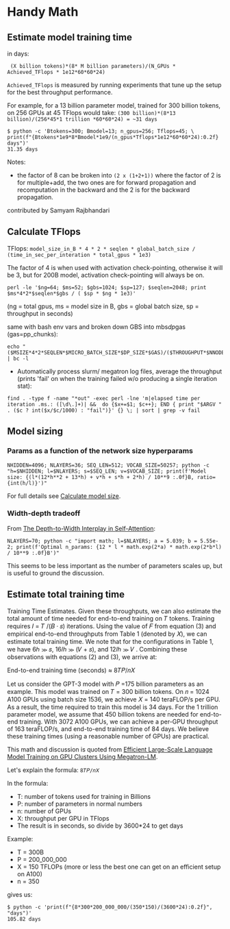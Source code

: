 # Handy Math


## Estimate model training time

in days:
```
 (X billion tokens)*(8* M billion parameters)/(N_GPUs * Achieved_TFlops * 1e12*60*60*24)
```

`Achieved_TFlops` is measured by running experiments that tune up the setup for the best throughput performance.

For example, for a 13 billion parameter model, trained for 300 billion tokens, on 256 GPUs at 45 TFlops would take: `(300 billion)*(8*13 billion)/(256*45*1 trillion *60*60*24) = ~31 days`

```
$ python -c 'Btokens=300; Bmodel=13; n_gpus=256; Tflops=45; \
print(f"{Btokens*1e9*8*Bmodel*1e9/(n_gpus*Tflops*1e12*60*60*24):0.2f} days")'
31.35 days
```

Notes:

- the factor of 8 can be broken into `(2 x (1+2+1))` where the factor of 2 is for multiple+add, the two ones are for forward propagation and recomputation in the backward and the 2 is for the backward propagation.

contributed by Samyam Rajbhandari


## Calculate TFlops


TFlops: `model_size_in_B * 4 * 2 * seqlen * global_batch_size / (time_in_sec_per_interation * total_gpus * 1e3)`

The factor of 4 is when used with activation check-pointing,
otherwise it will be 3, but for 200B model, activation check-pointing will always be on.

```
perl -le '$ng=64; $ms=52; $gbs=1024; $sp=127; $seqlen=2048; print $ms*4*2*$seqlen*$gbs / ( $sp * $ng * 1e3)'
```
(ng = total gpus, ms = model size in B, gbs = global batch size, sp = throughput in seconds)

same with bash env vars and broken down GBS into mbs*dp*gas (gas=pp_chunks):
```
echo "($MSIZE*4*2*SEQLEN*$MICRO_BATCH_SIZE*$DP_SIZE*$GAS)/($THROUGHPUT*$NNODES*4*1000)" | bc -l
```

- Automatically process slurm/ megatron log files, average the throughput (prints 'fail' on when the training failed w/o producing a single iteration stat):
```
find . -type f -name "*out" -exec perl -lne 'm|elapsed time per iteration .ms.: ([\d\.]+)| &&  do {$x+=$1; $c++}; END { print "$ARGV " . ($c ? int($x/$c/1000) : "fail")}' {} \; | sort | grep -v fail
```

## Model sizing

### Params as a function of the network size hyperparams

```
NHIDDEN=4096; NLAYERS=36; SEQ_LEN=512; VOCAB_SIZE=50257; python -c "h=$NHIDDEN; l=$NLAYERS; s=$SEQ_LEN; v=$VOCAB_SIZE; print(f'Model size: {(l*(12*h**2 + 13*h) + v*h + s*h + 2*h) / 10**9 :.0f}B, ratio={int(h/l)}')"
```

For full details see [Calculate model size](../experiments/gpt2-utils.md).

### Width-depth tradeoff

From [The Depth-to-Width Interplay in Self-Attention](https://arxiv.org/abs/2006.12467):

```
NLAYERS=70; python -c "import math; l=$NLAYERS; a = 5.039; b = 5.55e-2; print(f'Optimal n_params: {12 * l * math.exp(2*a) * math.exp(2*b*l) / 10**9 :.0f}B')"
```
This seems to be less important as the number of parameters scales up, but is useful to ground the discussion.


## Estimate total training time

Training Time Estimates. Given these throughputs, we can also estimate the total amount of time needed for end-to-end training on 𝑇 tokens. Training requires 𝐼 = 𝑇 /(𝐵 · 𝑠) iterations. Using the value of 𝐹 from equation (3) and empirical end-to-end throughputs from Table 1 (denoted by 𝑋), we can estimate total training time. We note that for the configurations in Table 1, we have 6ℎ ≫ 𝑠, 16𝑙ℎ ≫ (𝑉 + 𝑠), and 12𝑙ℎ ≫ 𝑉 . Combining these observations with equations (2) and (3), we arrive at:

End-to-end training time (seconds) ≈ 8𝑇𝑃/𝑛𝑋

Let us consider the GPT-3 model with 𝑃 =175 billion parameters as an example. This model was trained on 𝑇 = 300 billion tokens. On 𝑛 = 1024 A100 GPUs using batch size 1536, we achieve 𝑋 = 140 teraFLOP/s per GPU. As a result, the time required to train this model is 34 days. For the 1 trillion parameter model, we assume that 450 billion tokens are needed for end-to-end training. With 3072 A100 GPUs, we can achieve a per-GPU throughput of 163 teraFLOP/s, and end-to-end training time of 84 days. We believe these training times (using a reasonable number of GPUs) are practical.


This math and discussion is quoted from [Efficient Large-Scale Language Model Training on GPU Clusters Using Megatron-LM](https://arxiv.org/abs/2104.04473).

Let's explain the formula: `8𝑇𝑃/𝑛𝑋`

In the formula:

- T: number of tokens used for training in Billions
- P: number of parameters in normal numbers
- n: number of GPUs
- X: throughput per GPU in TFlops
- The result is in seconds, so divide by 3600*24 to get days

Example:

- T = 300B
- P = 200_000_000
- X = 150 TFLOPs (more or less the best one can get on an efficient setup on A100)
- n = 350

gives us:

```
$ python -c 'print(f"{8*300*200_000_000/(350*150)/(3600*24):0.2f}", "days")'
105.82 days
```
